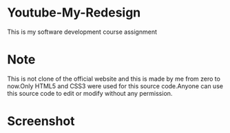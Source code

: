 # Youtube-My-Redesign
This is my software development course assignment

# Note
This is not clone of the official website and this is made by me from zero to now.Only HTML5 and CSS3 were used for this source code.Anyone can use this source code to edit or modify without any permission.

# Screenshot
